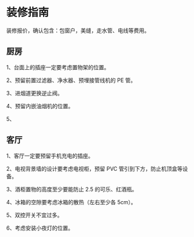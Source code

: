 # 装修指南

装修报价，确认包含：包窗户，美缝，走水管、电线等费用。

## 厨房

1、台面上的插座一定要考虑置物架的位置。

2、预留前置过滤器、净水器、预埋接管线机的 PE 管。

3、进烟道更换逆止阀。

4、预留内嵌油烟机的位置。

5、

## 客厅

1、客厅一定要预留手机充电的插座。

2、电视背景墙的设计要考虑电视柜，预留 PVC 管引到下方，防止机顶盒等设备。

3、酒柜置物的高度至少要能防止 2.5 的可乐、红酒瓶。

4、冰箱的空隙要考虑冰箱的散热（左右至少各 5cm）。

5、双控开关不宜过多。

6、考虑安装小夜灯的位置。
